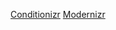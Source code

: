 <!-- 
    Documentation
    JS Libraries
-->

<!-- 
    conditionizr && modernizr
    ( unsure about these two really being required )
 -->
[Conditionizr](https://github.com/conditionizr/conditionizr)
[Modernizr](https://modernizr.com/download?setclasses)
